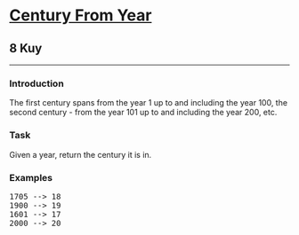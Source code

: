 <h1><a href="https://www.codewars.com/kata/5a3fe3dde1ce0e8ed6000097">Century From Year</a></h1>
<h2>8 Kuy</h2>
<hr>

<h3>Introduction</h3>

<p>The first century spans from the year 1 up to and including the year 100, 
the second century - from the year 101 up to and including the year 200, etc.</p>

<h3>Task</h3>
<p>Given a year, return the century it is in.</p>

<h3>Examples</h3>
<pre>
1705 --> 18
1900 --> 19
1601 --> 17
2000 --> 20
</pre>